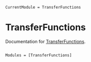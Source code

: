 ```@meta
CurrentModule = TransferFunctions
```

# TransferFunctions

Documentation for [TransferFunctions](https://github.com/kunzaatko/TransferFunctions.jl).

```@index
```

```@autodocs
Modules = [TransferFunctions]
```

